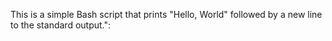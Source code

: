 This is a simple Bash script that prints "Hello, World" followed by a new line to the standard output.":
